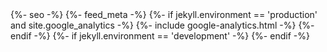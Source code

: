<head>
  <meta charset="utf-8">
  <meta http-equiv="X-UA-Compatible" content="IE=edge">
  <meta name="viewport" content="width=device-width, initial-scale=1">
  {%- seo -%}
  <link rel="stylesheet" href="{{ "/assets/main.css" | relative_url }}">
  {%- feed_meta -%}
  {%- if jekyll.environment == 'production' and site.google_analytics -%}
    {%- include google-analytics.html -%}
  {%- endif -%}
  {%- if jekyll.environment == 'development' -%}
  <meta http-equiv="refresh" content="5">
  <style>
  .page-content > .wrapper > * {
    animation-name: none !important;
  }
  </style>
  {%- endif -%}
</head>
